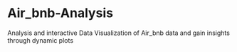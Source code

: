 # Air_bnb-Analysis
Analysis and interactive Data Visualization of Air_bnb data and gain insights through dynamic plots
